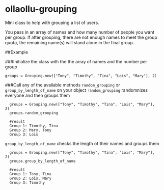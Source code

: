 # ollaollu-grouping
Mini class to help with grouping a list of users.

You pass in an array of names and how many number of people you want per group. If after grouping, there are not enough names to meet the group quota, the remaining name(s) will stand alone in the final group.

##Example

###Initialize the class with the the array of names and the number per group

  `groups = Grouping.new(["Tony", "Timothy", "Tina", "Lois", "Mary"], 2)`

###Call any of the available methods `random_grouping` or `group_by_length_of_name` on your object
`random_grouping` randomnizes everyone and then groups them

  ```
    groups = Grouping.new(["Tony", "Timothy", "Tina", "Lois", "Mary"], 2)
    groups.random_grouping

    #result
    Group 1: Timothy, Tina
    Group 2: Mary, Tony
    Group 3: Lois
  ```

`group_by_length_of_name` checks the length of their names and groups them
  ```
    groups = Grouping.new(["Tony", "Timothy", "Tina", "Lois", "Mary"], 2)
    groups.group_by_length_of_name

    #result
    Group 1: Tony, Tina
    Group 2: Lois, Mary
    Group 3: Timothy
  ```
